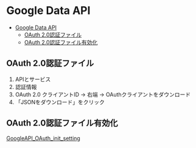 # Google Data API

- [Google Data API](#google-data-api)
  - [OAuth 2.0認証ファイル](#oauth-20認証ファイル)
  - [OAuth 2.0認証ファイル有効化](#oauth-20認証ファイル有効化)

## OAuth 2.0認証ファイル

1. APIとサービス
2. 認証情報
3. OAuth 2.0 クライアントID -> 右端 -> OAuthクライアントをダウンロード
4. 「JSONをダウンロード」をクリック

## OAuth 2.0認証ファイル有効化

[GoogleAPI_OAuth_init_setting](https://github.com/SampleUser0001/GoogleAPI_OAuth_init_setting)
